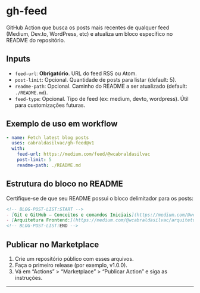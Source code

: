 # gh-feed

GitHub Action que busca os posts mais recentes de qualquer feed (Medium, Dev.to, WordPress, etc) e atualiza um bloco específico no README do repositório.

## Inputs

- `feed-url`: **Obrigatório**. URL do feed RSS ou Atom.
- `post-limit`: Opcional. Quantidade de posts para listar (default: 5).
- `readme-path`: Opcional. Caminho do README a ser atualizado (default: `./README.md`).
- `feed-type`: Opcional. Tipo de feed (ex: medium, devto, wordpress). Útil para customizações futuras.

## Exemplo de uso em workflow

```yaml
- name: Fetch latest blog posts
  uses: cabraldasilvac/gh-feed@v1
  with:
    feed-url: https://medium.com/feed/@wcabraldasilvac
    post-limit: 5
    readme-path: ./README.md
```

## Estrutura do bloco no README

Certifique-se de que seu README possui o bloco delimitador para os posts:

```markdown
<!-- BLOG-POST-LIST:START -->
- [Git e GitHub — Conceitos e comandos Iniciais](https://medium.com/@wcabraldasilvac/git-e-github-conceitos-e-comandos-iniciais-6a9690778f2a?source=rss-4b15f2a315f5------2)
- [Arquitetura Frontend:](https://medium.com/@wcabraldasilvac/arquitetura-frontend-uma-an%C3%A1lise-sobre-padr%C3%B5es-de-organiza%C3%A7%C3%A3o-em-projetos-web-contempor%C3%A2neos-7b7ce9730604?source=rss-4b15f2a315f5------2)
<!-- BLOG-POST-LIST:END -->
```

## Publicar no Marketplace

1. Crie um repositório público com esses arquivos.
2. Faça o primeiro release (por exemplo, v1.0.0).
3. Vá em “Actions” > “Marketplace” > “Publicar Action” e siga as instruções.

---

<!-- BLOG-POST-LIST:START -->
<!-- BLOG-POST-LIST:END -->
